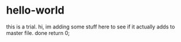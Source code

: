 # hello-world
this is a trial.
hi,
im adding some stuff here to see if it actually adds to master file.
done
return 0;
